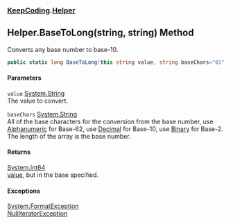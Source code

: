 ### [KeepCoding](KeepCoding.md 'KeepCoding').[Helper](KeepCoding_Helper.md 'KeepCoding.Helper')
## Helper.BaseToLong(string, string) Method
Converts any base number to base-10.  
```csharp
public static long BaseToLong(this string value, string baseChars="01");
```
#### Parameters
<a name='KeepCoding_Helper_BaseToLong(string_string)_value'></a>
`value` [System.String](https://docs.microsoft.com/en-us/dotnet/api/System.String 'System.String')  
The value to convert.
  
<a name='KeepCoding_Helper_BaseToLong(string_string)_baseChars'></a>
`baseChars` [System.String](https://docs.microsoft.com/en-us/dotnet/api/System.String 'System.String')  
All of the base characters for the conversion from the base number, use [Alphanumeric](KeepCoding_Helper_Alphanumeric.md 'KeepCoding.Helper.Alphanumeric') for Base-62, use [Decimal](KeepCoding_Helper_Decimal.md 'KeepCoding.Helper.Decimal') for Base-10, use [Binary](KeepCoding_Helper_Binary.md 'KeepCoding.Helper.Binary') for Base-2. The length of the array is the base number.
  
#### Returns
[System.Int64](https://docs.microsoft.com/en-us/dotnet/api/System.Int64 'System.Int64')  
[value](KeepCoding_Helper_BaseToLong(string_string).md#KeepCoding_Helper_BaseToLong(string_string)_value 'KeepCoding.Helper.BaseToLong(string, string).value'), but in the base specified.
#### Exceptions
[System.FormatException](https://docs.microsoft.com/en-us/dotnet/api/System.FormatException 'System.FormatException')  
[NullIteratorException](KeepCoding_NullIteratorException.md 'KeepCoding.NullIteratorException')  
